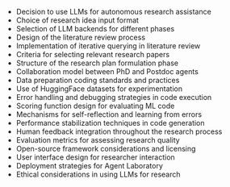 - Decision to use LLMs for autonomous research assistance
- Choice of research idea input format
- Selection of LLM backends for different phases
- Design of the literature review process
- Implementation of iterative querying in literature review
- Criteria for selecting relevant research papers
- Structure of the research plan formulation phase
- Collaboration model between PhD and Postdoc agents
- Data preparation coding standards and practices
- Use of HuggingFace datasets for experimentation
- Error handling and debugging strategies in code execution
- Scoring function design for evaluating ML code
- Mechanisms for self-reflection and learning from errors
- Performance stabilization techniques in code generation
- Human feedback integration throughout the research process
- Evaluation metrics for assessing research quality
- Open-source framework considerations and licensing
- User interface design for researcher interaction
- Deployment strategies for Agent Laboratory
- Ethical considerations in using LLMs for research